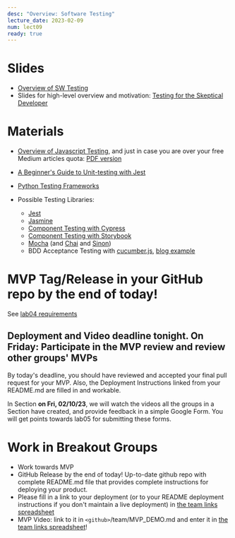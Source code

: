 ```yaml
---
desc: "Overview: Software Testing"
lecture_date: 2023-02-09
num: lect09
ready: true
---
```



# Slides 
* [Overview of SW Testing](https://www.cs.ucsb.edu/~holl/CS148/handouts/Slides_SWTesting.pdf)
* Slides for high-level overview and motivation: [Testing for the Skeptical Developer](https://www.cs.ucsb.edu/~holl/CS148/handouts/Slides_2021-testingfortheskepticaldeveloper.pdf)

# Materials
* [Overview of Javascript Testing](https://medium.com/welldone-software/an-overview-of-javascript-testing-7ce7298b9870), and just in case you are over your free Medium articles quota: [PDF version](https://www.cs.ucsb.edu/~holl/CS148/handouts/JSTesting.pdf) 
* [A Beginner's Guide to Unit-testing with Jest](https://dev.to/dsasse07/a-beginner-s-guide-to-unit-testing-with-jest-45cc) 
* [Python Testing Frameworks](https://blog.testproject.io/2020/10/27/top-python-testing-frameworks/)

* Possible Testing Libraries: 
    * [Jest](https://ucsb-cs148.github.io/topics/testing_jest/)
    * [Jasmine](https://jasmine.github.io)
    * [Component Testing with Cypress](https://ucsb-cs148.github.io/jstopics/testing_cypress/)
    * [Component Testing with Storybook](https://storybook.js.org)
    * [Mocha](https://github.com/mochajs/mocha) (and [Chai](https://github.com/chaijs/chai) and [Sinon](https://sinonjs.org))
    * BDD Acceptance Testing with [cucumber.js](https://github.com/cucumber/cucumber-js), [blog example](https://www.codementor.io/@jeremyrajan/acceptance-testing-javascript-cucumber-webdriverio-du1087f5i)


# MVP Tag/Release in your GitHub repo by the end of today!
See [lab04 requirements](https://ucsb-cs148.github.io/w23/lab/lab04)

## Deployment and Video deadline tonight. On Friday: Participate in the MVP review and review other groups' MVPs

By today's deadline, you should have reviewed and accepted your final pull request for your MVP. 
Also, the Deployment Instructions linked from your README.md are filled in and workable.  

In Section **on Fri, 02/10/23**, we will watch the videos all the groups in a Section have created, and provide feedback in a simple Google Form. You will get points towards lab05 for submitting these forms. 

# Work in Breakout Groups
* Work towards MVP 
* GitHub Release by the end of today! Up-to-date github repo with complete README.md file that provides complete instructions for deploying your product. 
* Please fill in a link to your deployment (or to your README deployment instructions if you don't maintain a live deployment) in [the team links spreadsheet](https://docs.google.com/spreadsheets/d/1dXhvtRPpwhPkopjN_JF59bV_RtqDguA2QaIEntIMFLk/edit)
* MVP Video: link to it in `<github>`/team/MVP_DEMO.md and enter it in [the team links spreadsheet](https://docs.google.com/spreadsheets/d/1dXhvtRPpwhPkopjN_JF59bV_RtqDguA2QaIEntIMFLk/edit)!
